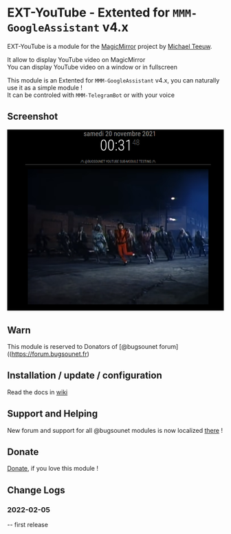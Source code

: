 # EXT-YouTube - Extented for `MMM-GoogleAssistant` v4.x

EXT-YouTube is a module for the [MagicMirror](https://github.com/MichMich/MagicMirror) project by [Michael Teeuw](https://github.com/MichMich).

It allow to display YouTube video on MagicMirror<br>
You can display YouTube video on a window or in fullscreen

This module is an Extented for `MMM-GoogleAssistant` v4.x, you can naturally use it as a simple module !<br>
It can be controled with `MMM-TelegramBot` or with your voice

## Screenshot
![](https://raw.githubusercontent.com/bugsounet/EXT-YouTube/dev/EXT-Youtube.png)

## Warn
This module is reserved to Donators of [@bugsounet forum]((https://forum.bugsounet.fr)

## Installation / update / configuration

Read the docs in [wiki](https://wiki.bugsounet.fr/EXT-YouTube)

## Support and Helping
New forum and support for all @bugsounet modules is now localized [there](https://forum.bugsounet.fr) !
 
## Donate
 [Donate](https://www.paypal.com/cgi-bin/webscr?cmd=_s-xclick&hosted_button_id=TTHRH94Y4KL36&source=url), if you love this module !

## Change Logs

### 2022-02-05
   -- first release

